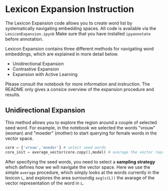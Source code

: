 # Lexicon Expansion Instruction

The Lexicon Expansion code allows you to create word list by systematically navigating embedding spaces. All code is available via the `LexiconExpansion.ipynb` Make sure that you have installed `ipyannotate` before annotation.

Lexicon Expansion contains three different methods for navigating word embeddings, which are explained in more detail below.

- Unidirectional Expansion
- Contrastive Expansion
- Expansion with Active Learning

Please consult the notebook for more information and instruction. The README only gives a consice overview of the expansion procedure and results.

## Unidirectional Expansion

This method allows you to explore the region around a couple of selected seed word. For example, in the notebook we selected the words "vrouw" (woman) and "moeder" (mother) to start querying for female words in the vector space.

```python
core = {'vrouw','moeder'} # select seed words
core_init = average_vector(core.copy(),model) # average the vector representation of the selected seed words
```

After specifying the seed words, you need to select a **sampling strategy** which defines how we will navigate the vector space. Here we use the simple `average` procedure, which simply looks at the words currently in the lexicon `L`, and explores the area surroundig `avg(v(L))` the avarage of the vector representation of the word in `L`.